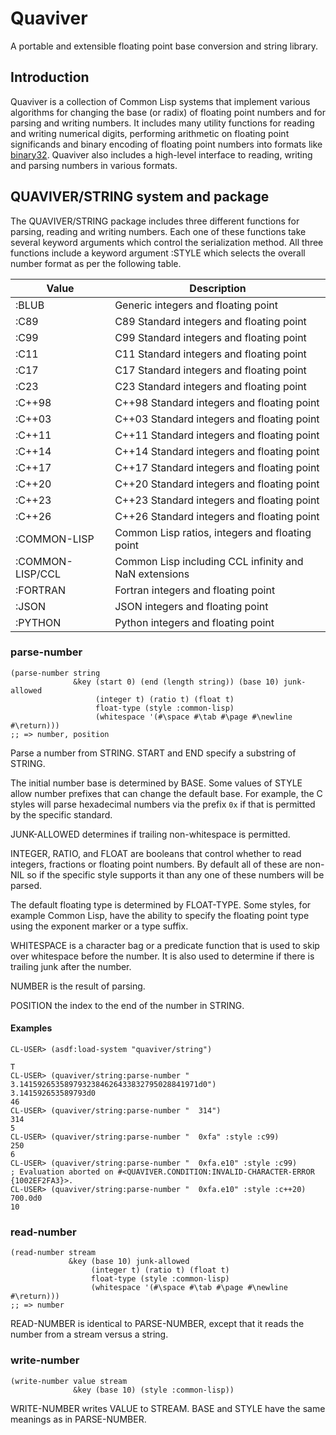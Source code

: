 # Quaviver

A portable and extensible floating point base conversion and string library.

## Introduction

Quaviver is a collection of Common Lisp systems that implement various
algorithms for changing the base (or radix) of floating point numbers
and for parsing and writing numbers. It includes many utility
functions for reading and writing numerical digits, performing
arithmetic on floating point significands and binary encoding of
floating point numbers into formats like [binary32][]. Quaviver also
includes a high-level interface to reading, writing and parsing
numbers in various formats.

## QUAVIVER/STRING system and package

The QUAVIVER/STRING package includes three different functions for
parsing, reading and writing numbers. Each one of these functions take
several keyword arguments which control the serialization method. All
three functions include a keyword argument :STYLE which selects the
overall number format as per the following table.

| Value            | Description                                           |
|------------------|-------------------------------------------------------|
| :BLUB            | Generic integers and floating point                   |
| :C89             | C89 Standard integers and floating point              |
| :C99             | C99 Standard integers and floating point              |
| :C11             | C11 Standard integers and floating point              |
| :C17             | C17 Standard integers and floating point              |
| :C23             | C23 Standard integers and floating point              |
| :C++98           | C++98 Standard integers and floating point            |
| :C++03           | C++03 Standard integers and floating point            |
| :C++11           | C++11 Standard integers and floating point            |
| :C++14           | C++14 Standard integers and floating point            |
| :C++17           | C++17 Standard integers and floating point            |
| :C++20           | C++20 Standard integers and floating point            |
| :C++23           | C++23 Standard integers and floating point            |
| :C++26           | C++26 Standard integers and floating point            |
| :COMMON-LISP     | Common Lisp ratios, integers and floating point       |
| :COMMON-LISP/CCL | Common Lisp including CCL infinity and NaN extensions |
| :FORTRAN         | Fortran integers and floating point                   |
| :JSON            | JSON integers and floating point                      |
| :PYTHON          | Python integers and floating point                    |

### parse-number

```common-lisp
(parse-number string
              &key (start 0) (end (length string)) (base 10) junk-allowed
                   (integer t) (ratio t) (float t)
                   float-type (style :common-lisp)
                   (whitespace '(#\space #\tab #\page #\newline #\return)))
;; => number, position
```

Parse a number from STRING. START and END specify a substring of STRING. 

The initial number base is determined by BASE. Some values of STYLE
allow number prefixes that can change the default base. For example,
the C styles will parse hexadecimal numbers via the prefix `0x` if
that is permitted by the specific standard.

JUNK-ALLOWED determines if trailing non-whitespace is permitted.

INTEGER, RATIO, and FLOAT are booleans that control whether to read
integers, fractions or floating point numbers. By default all of these
are non-NIL so if the specific style supports it than any one of these
numbers will be parsed.

The default floating type is determined by FLOAT-TYPE. Some styles,
for example Common Lisp, have the ability to specify the floating
point type using the exponent marker or a type suffix.

WHITESPACE is a character bag or a predicate function that is used to
skip over whitespace before the number. It is also used to determine
if there is trailing junk after the number.

NUMBER is the result of parsing.

POSITION the index to the end of the number in STRING.

#### Examples

```
CL-USER> (asdf:load-system "quaviver/string")
          
T
CL-USER> (quaviver/string:parse-number "  3.1415926535897932384626433832795028841971d0")
3.141592653589793d0
46
CL-USER> (quaviver/string:parse-number "  314")
314
5
CL-USER> (quaviver/string:parse-number "  0xfa" :style :c99)
250
6
CL-USER> (quaviver/string:parse-number "  0xfa.e10" :style :c99)
; Evaluation aborted on #<QUAVIVER.CONDITION:INVALID-CHARACTER-ERROR {1002EF2FA3}>.
CL-USER> (quaviver/string:parse-number "  0xfa.e10" :style :c++20)
700.0d0
10
```

### read-number

```common-lisp
(read-number stream
             &key (base 10) junk-allowed
                  (integer t) (ratio t) (float t)
                  float-type (style :common-lisp)
                  (whitespace '(#\space #\tab #\page #\newline #\return)))
;; => number
```

READ-NUMBER is identical to PARSE-NUMBER, except that it reads the
number from a stream versus a string.

### write-number

```common-lisp
(write-number value stream
              &key (base 10) (style :common-lisp))
```

WRITE-NUMBER writes VALUE to STREAM. BASE and STYLE have the same
meanings as in PARSE-NUMBER.

[binary32]: https://en.wikipedia.org/wiki/Single-precision_floating-point_format
